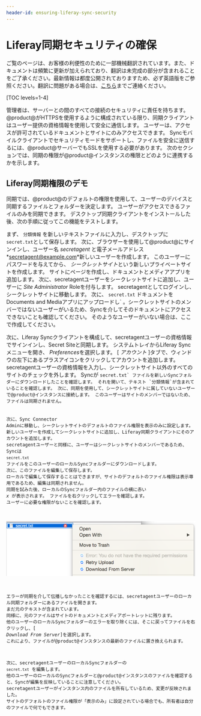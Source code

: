```yaml
---
header-id: ensuring-liferay-sync-security
---
```


# Liferay同期セキュリティの確保

<p class="alert alert-info"><span class="wysiwyg-color-blue120">ご覧のページは、お客様の利便性のために一部機械翻訳されています。また、ドキュメントは頻繁に更新が加えられており、翻訳は未完成の部分が含まれることをご了承ください。最新情報は都度公開されておりますため、必ず英語版をご参照ください。翻訳に問題がある場合は、<a href="mailto:support-content-jp@liferay.com">こちら</a>までご連絡ください。</span></p>

[TOC levels=1-4]

管理者は、サーバーとの間のすべての接続のセキュリティに責任を持ちます。 @product@がHTTPSを使用するように構成されている限り、同期クライアントはユーザー提供の資格情報を使用して安全に通信します。 ユーザーは、アクセスが許可されているドキュメントとサイトにのみアクセスできます。 Syncモバイルクライアントでセキュリティモードをサポートし、ファイルを安全に送信するには、@product@サーバーでもSSLを使用する必要があります。 次のセクションでは、同期の権限が@product@インスタンスの権限とどのように連携するかを示します。

## Liferay同期権限のデモ

同期では、@product@のデフォルトの権限を使用して、ユーザーのデバイスと同期するファイルとフォルダーを決定します。 ユーザーがアクセスできるファイルのみを同期できます。 デスクトップ同期クライアントをインストールした後、次の手順に従ってこの機能をテストします。

まず、 `分類情報` を新しいテキストファイルに入力し、デスクトップに `secret.txt`として保存します。 次に、ブラウザーを使用して@product@にサインインし、ユーザー名 *secretagent* と電子メールアドレス *<secretagent@example.com>*新しいユーザーを作成します。 このユーザーにパスワードを与えてから、 *シークレットサイト*という新しいプライベートサイトを作成します。 サイトにページを作成し、ドキュメントとメディアアプリを追加します。 次に、secretagentユーザーをシークレットサイトに追加し、ユーザーに *Site Administrator* Roleを付与します。 secretagentとしてログインし、シークレットサイトに移動します。 次に、 `secret.txt` ドキュメントをDocuments and Mediaアプリにアップロードし` 。シークレットサイトのメンバーではないユーザーがいるため、Syncを介してそのドキュメントにアクセスできないことも確認してください。 そのようなユーザーがいない場合は、ここで作成してください。</p>

<p spaces-before="0">次に、Liferay Syncクライアントを構成して、secretagentユーザーの資格情報でサインインし、Secret Siteと同期します。 システムトレイからLiferay Syncメニューを開き、 <em x-id="3">Preferences</em>を選択します。 [ <em x-id="3">アカウント</em> ]タブで、ウィンドウの左下にあるプラスアイコンをクリックしてアカウントを追加します。 secretagentユーザーの資格情報を入力し、シークレットサイト以外のすべてのサイトのチェックを外します。 Syncが <code>secret.txt` ファイルを新しいSyncフォルダーにダウンロードしたことを確認します。 それを開いて、テキスト `分類情報`が含まれていることを確認します。 次に、同期を使用して、シークレットサイトに属していないユーザーで@product@インスタンスに接続します。 このユーザーはサイトのメンバーではないため、ファイルは同期されません。

次に、Sync Connector Adminに移動し、シークレットサイトのデフォルトのファイル権限を表示のみに設定します。 新しいユーザーを作成してシークレットサイトに追加し、Liferay同期クライアントにそのアカウントを追加します。 secretagentユーザーと同様に、ユーザーはシークレットサイトのメンバーであるため、Syncは `secret.txt` ファイルをこのユーザーのローカルSyncフォルダーにダウンロードします。 次に、このファイルを編集して保存します。 ローカルで編集して保存することはできますが、サイトのデフォルトのファイル権限は表示専用であるため、編集は同期されません。 同期を試みた後、ローカルのSyncフォルダー内のファイルの横に赤い *x* が表示されます。 ファイルを右クリックしてエラーを確認します。 ユーザーに必要な権限がないことを確認します。

![図1：ユーザーがファイルを表示する権限しか持っていないため、アップロードエラーが発生します。](../../../../images/sync-file-permissions-error.png)

エラーが同期を介して伝播しなかったことを確認するには、secretagentユーザーのローカル同期フォルダーにあるファイルを開きます。 まだ元のテキストが含まれています。 同様に、元のファイルはサイトのドキュメントとメディアポートレットに残ります。 他のユーザーのローカルSyncフォルダーのエラーを取り除くには、そこに戻ってファイルを右クリックし、[ *Download From Server*]を選択します。 これにより、ファイルが@product@インスタンスの最新のファイルに置き換えられます。

次に、secretagentユーザーのローカルSyncフォルダーの `secret.txt` を編集します。 他のユーザーのローカルのSyncフォルダーと@product@インスタンスのファイルを確認すると、Syncが編集を反映していることに注意してください。 secretagentユーザーがインスタンス内のファイルを所有しているため、変更が反映されました。 サイトのデフォルトのファイル権限が「表示のみ」に設定されている場合でも、所有者は自分のファイルで何でもできます。
